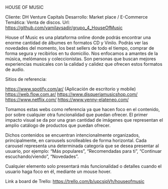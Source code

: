 HOUSE OF MUSIC

Cliente: DH Venture Capitals Desarrollo: Market place / E-Commerce Temática: Venta de discos. Url: https://github.com/yamilavsadir/grupo_4_HouseOfMusic

House of Music es una plataforma online donde podrás encontrar una enorme cantidad de álbumes en formatos CD y Vinilo. Podrás ver las novedades del momento, los best sellers de todo el tiempo, comprar de forma segura y recibirlos en tu domicilio. Nos enfocamos a amantes de la música, melómanos y coleccionistas. Son personas que buscan mejores experiencias musicales con la calidad y calidez que ofrecen estos formatos de audio.

Sitios de referencia:

https://www.spotify.com/ar/ (Aplicación de escritorio y mobile) https://web.flow.com.ar/ https://www.disqueriamusicshop.com/ https://www.netflix.com/ https://www.yenny-elateneo.com/

Tomamos estas webs como referencia ya que hacen foco en el contenido, por sobre cualquier otra funcionalidad que puedan ofrecer. El primer impacto visual se da por una gran cantidad de imágenes que representan el amplio catálogo de productos que puedan ofrecer.

Dichos contenidos se encuentran intencionalmente organizados, principalmente, en carousels scrolleables de forma horizontal. Cada carousel representa una determinada categoría que se desea presentar al usuario, por ejemplo: “Más populares”, “Recomendadas para ti”, “Continuar escuchando/viendo”, “Novedades”.

Cualquier elemento solo presentará más funcionalidad o detalles cuando el usuario haga foco en él, mediante un mouse hover.

Link a board de Trello: https://trello.com/b/upcsipVh/houseofmusic
